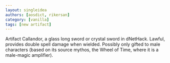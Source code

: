 ```yaml
---
layout: singleidea
authors: [aosdict, rikersan]
category: [vanilla]
tags: [new artifact]
---
```

Artifact Callandor, a glass long sword or crystal sword in dNetHack. Lawful, provides double spell damage when wielded. Possibly only gifted to male characters (based on its source mythos, the Wheel of Time, where it is a male-magic amplifier).
